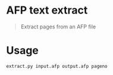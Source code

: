 # AFP text extract
> Extract pages from an AFP file

# Usage
`extract.py input.afp output.afp pageno`
